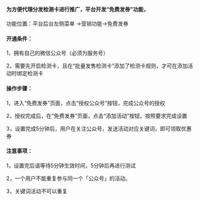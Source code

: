 #### 为方便代理分发检测卡进行推广，平台开发“免费发券”功能，

功能位置：平台后台左侧菜单 -&gt;营销功能-&gt;免费发券

#### 开通条件：

1，拥有自己的微信公众号（必须为服务号）

2，需要先开启检测卡，且在“批量发售检测卡”添加了检测卡规则，才可在添加活动时绑定检测卡

#### 操作步骤：

1，进入“免费发券”页面，点击“授权公众号”按钮，完成公众号的授权

2，授权完成后，在“免费发券”页面，点击“添加活动”按钮，按照要求完成设置

3，设置完成5分钟后，用户在关注公众号，发送活动对应关键词，即可领取优惠券

#### 注意事项：

1，设置完后请等待5分钟生效时间，5分钟后再进行测试

2，一个用户不能重复参与同一个「公众号」的活动。

3，关键词活动不可以重复

